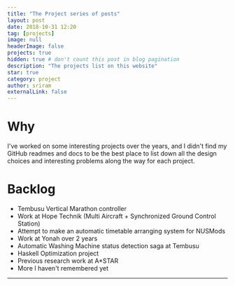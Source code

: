 ```yaml
---
title: "The Project series of posts"
layout: post
date: 2018-10-31 12:20
tag: [projects]
image: null
headerImage: false
projects: true
hidden: true # don't count this post in blog pagination
description: "The projects list on this website"
star: true
category: project
author: sriram
externalLink: false
---
```


# Why

I've worked on some interesting projects over the years, and I didn't find my GitHub readmes and docs to be the best place to list down all the design choices and interesting problems along the way for each project.

# Backlog

- Tembusu Vertical Marathon controller
- Work at Hope Technik (Multi Aircraft + Synchronized Ground Control Station)
- Attempt to make an automatic timetable arranging system for NUSMods
- Work at Yonah over 2 years
- Automatic Washing Machine status detection saga at Tembusu
- Haskell Optimization project
- Previous research work at A*STAR
- More I haven't remembered yet



---
